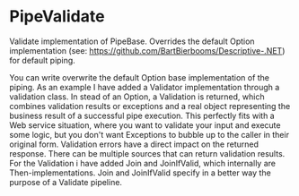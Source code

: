 # PipeValidate
Validate implementation of PipeBase. Overrides the default Option implementation (see: https://github.com/BartBierbooms/Descriptive-.NET) for default piping.

You can write overwrite the default Option base implementation of the piping. 
As an example I have added a Validator implementation through a validation class. In stead of an Option, a Validation is returned, which combines validation results or exceptions and a real object representing the business result of a successful pipe execution. This perfectly fits with a Web service situation, where you want to validate your input and execute some logic, but you don't want Exceptions to bubble up to the caller in their original form. Validation errors have a direct impact on the returned response. There can be multiple sources that can return validation results. For the Validation i have added Join and JoinIfValid, which internally are Then-implementations. Join and JoinIfValid specify in a better way the purpose of a Validate pipeline.

